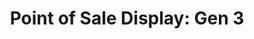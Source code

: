---
layout: project
active: true
permalink: /five_stars__point_of_sale_display_gen3/
order: 09
title: "Point of Sale Display: Gen 3"
client: "Fivestars"
year: 2020
sector: "Consumer electronics, point of sale"
link: "https://www.fivestars.com/"
description: "A modular point of sale product designed for two different customers."
brief: "Keydesign supported Fivestars, a startup offering loyalty and payment services to small businesses, by designing three generations of POS products as their user base increased, ultimately leading to their acquisition by SumUp. In this third generation device, they wanted to make a stronger brand statement in this competitive market."
solution: "As Fivestars' business expanded, the need for a fully custom-made product became apparent. We designed an innovative product that catered to Fivestars' diverse customer needs, allowing seamless usage as Loyalty-only or easily adaptable for those who also desired Loyalty + Pay options, by simply adding the optional payment base module. By creating this modular design, we significantly decreased production and distribution costs. Despite the increased complexity compared to the previous-generation designs, we successfully maintained the Fivestars' visual identity that we had defined from the beginning."
quote:
awards:
services:
- "design research"
- "branding and identity" 
- "ideation"
- "user-centered design"
- "ergonomics" 
- "prototyping"
- "3D CAD modeling, surfacing"
- "color, material, finish selection (CMF)"
- "design documentation (tech pack)"
- "collaboration with engineers and developers"
main_image: "/assets/images/projects/five_stars__point_of_sale_display_gen3/h_w_Point of Sale Display gen3.jpg"
images:
 - "/assets/images/projects/five_stars__point_of_sale_display_gen3/p_w_Point of Sale Display gen3_01.jpg"
 - "/assets/images/projects/five_stars__point_of_sale_display_gen3/p_w_Point of Sale Display gen3_02.jpg"
---